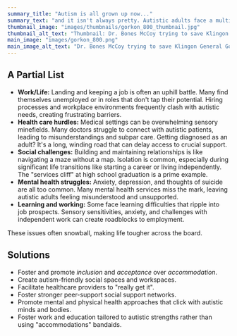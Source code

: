 ```yaml
---
summary_title: "Autism is all grown up now..."
summary_text: "and it isn't always pretty. Autistic adults face a multitude of significant, endemic challenges. Late diagnosed adults have gone their entire lives without supports or knowledge that might have helped them."
thumbnail_image: "images/thumbnails/gorkon_800_thumbnail.jpg"
thumbnail_alt_text: "Thumbnail: Dr. Bones McCoy trying to save Klingon General Gorkon in the Star Trek movie _The Undiscovered Country_"
main_image: "images/gorkon_800.png"
main_image_alt_text: "Dr. Bones McCoy trying to save Klingon General Gorkon in the Star Trek movie _The Undiscovered Country_."
---
```


## A Partial List
- **Work/Life:** Landing and keeping a job is often an uphill battle. Many find themselves unemployed or in roles that  don't tap their potential. Hiring processes and workplace environments frequently clash with autistic needs, creating frustrating barriers.
- **Health care hurdles:** Medical settings can be overwhelming sensory minefields. Many doctors struggle to connect with autistic patients, leading to misunderstandings and subpar care. Getting diagnosed as an adult? It's a long, winding road that can delay access to crucial support.
- **Social challenges:** Building and maintaining relationships is like navigating a maze without a map. Isolation is common, especially during significant life transitions like starting a career or living independently. The "services cliff" at high school graduation is a prime example.
- **Mental health struggles:** Anxiety, depression, and thoughts of suicide are all too common. Many mental health services miss the mark, leaving autistic adults feeling misunderstood and unsupported.
- **Learning and working:** Some face learning difficulties that ripple into job prospects. Sensory sensitivities, anxiety, and challenges with independent work can create roadblocks to employment.

These issues often snowball, making life tougher across the board.

## Solutions
- Foster and promote _inclusion_ and _acceptance_ over _accommodation_.
- Create autism-friendly social spaces and workspaces.
- Facilitate healthcare providers to "really get it".
- Foster stronger peer-support social support networks.
- Promote mental and physical health approaches that click with autistic minds and bodies.
- Foster work and education tailored to autistic strengths rather than using "accommodations" bandaids.
